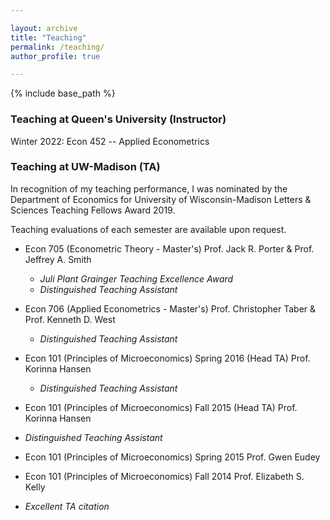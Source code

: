 ```yaml
---

layout: archive
title: "Teaching"
permalink: /teaching/
author_profile: true

---
```


{% include base_path %}


### Teaching at Queen's University (Instructor)

Winter 2022: Econ 452 -- Applied Econometrics

### Teaching at UW-Madison (TA)
In recognition of my teaching performance, I was nominated by the Department of Economics for University of Wisconsin-Madison Letters & Sciences Teaching Fellows Award 2019.

Teaching evaluations of each semester are available upon request. 

- Econ 705 (Econometric Theory - Master's)  Prof. Jack R. Porter & Prof. Jeffrey A. Smith
  - _Juli Plant Grainger Teaching Excellence Award_
  - _Distinguished Teaching Assistant_

- Econ 706 (Applied Econometrics - Master's)  Prof. Christopher Taber & Prof. Kenneth D. West  
  - _Distinguished Teaching Assistant_

- Econ 101 (Principles of Microeconomics) Spring 2016 (Head TA) Prof. Korinna Hansen 
    - _Distinguished Teaching Assistant_

- Econ 101 (Principles of Microeconomics) Fall 2015 (Head TA) Prof. Korinna Hansen 
 - _Distinguished Teaching Assistant_

- Econ 101 (Principles of Microeconomics) Spring 2015 Prof. Gwen Eudey 

- Econ 101 (Principles of Microeconomics) Fall 2014 Prof. Elizabeth S. Kelly 
 - _Excellent TA citation_
